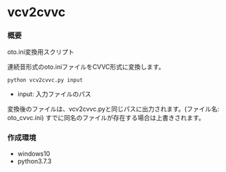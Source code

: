 # vcv2cvvc

### 概要
oto.ini変換用スクリプト

連続音形式のoto.iniファイルをCVVC形式に変換します。

```
python vcv2cvvc.py input
```
* input: 入力ファイルのパス

変換後のファイルは、vcv2cvvc.pyと同じパスに出力されます。(ファイル名: oto_cvvc.ini)
すでに同名のファイルが存在する場合は上書きされます。


### 作成環境
* windows10
* python3.7.3